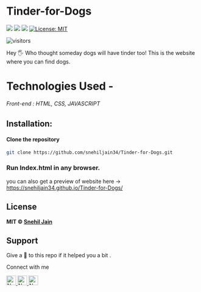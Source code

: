 # Tinder-for-Dogs
[![](https://img.shields.io/static/v1?message=Front-end&label=HTML&logo=html&color=skyblue&style=for-the-badge)](https://html.com/)
[![](https://img.shields.io/static/v1?message=Front-end&label=CSS&logo=csst&color=orange&style=for-the-badge)](https://www.w3schools.com/css/)
[![](https://img.shields.io/static/v1?message=Front-end&label=JAVASCRIPT&logo=javascript&color=yellow&style=for-the-badge)](https://www.javascript.com/)
[![License: MIT](https://img.shields.io/github/license/SparshJain2000/blogApp?style=for-the-badge)](https://opensource.org/licenses/MIT)

![visitors](https://visitor-badge.laobi.icu/badge?page_id=snehiljain34.Tinder-for-Dogs)

Hey 🖐 Who thought someday dogs will have tinder too! 
This is the website where you can find dogs. 

# Technologies Used -
###### Front-end : HTML, CSS, JAVASCRIPT

## Installation:
 #### Clone the repository
  ```bash
  git clone https://github.com/snehiljain34/Tinder-for-Dogs.git
  ```
  ### Run Index.html in any browser. 
  you can also get a preview of website here -> https://snehiljain34.github.io/Tinder-for-Dogs/  

## License
**MIT &copy; [Snehil Jain](https://github.com/snehiljain34/Tinder-for-Dogs/blob/master/LICENSE)**


## Support
Give a 🌟 to this repo if it helped you a bit .

Connect with me


<a href="mailto:snehil.udrhj@gmail.com" ><img height="25" alt="Nodejs" src="https://img.shields.io/static/v1.svg?message=snehil.udrhj@gmail.com&label=send&style=flat-square&logo=gmail&color=red&logoColor=red&colorA=grey&link=mailto:snehil.udrhj@gmail.com" /> </a> <a href="https://www.github.com/snehiljain34/" ><img height="25" alt="Nodejs" src="https://img.shields.io/static/v1.svg?label=follow&message=@snehiljain34&color=grey&logo=github&style=for-the-badge&logoColor=white&colorA=black" /> </a> <a href="https://www.linkedin.com/in/snehil-jain-942a47121/" ><img height="25" alt="Nodejs" src="https://img.shields.io/static/v1.svg?label=connect&message=@SnehilJain&color=success&logo=linkedin&style=for-the-badge&logoColor=white&colorA=blue" /> </a>
